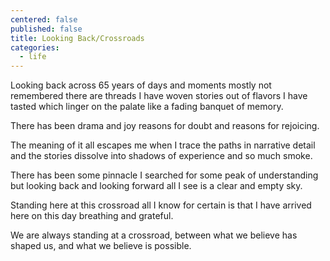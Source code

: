 ```yaml
---
centered: false
published: false
title: Looking Back/Crossroads
categories:
  - life
---
```

Looking back
across 65 years
of days and moments
mostly not remembered
there are threads
I have woven stories out of
flavors I have tasted
which linger on the palate
like a fading banquet
of memory.

There has been drama
and joy
reasons for doubt
and reasons for rejoicing.

The meaning of it all
escapes me
when I trace the paths
in narrative detail
and the stories dissolve
into shadows of experience
and so much smoke.

There has been 
some pinnacle
I searched for
some peak 
of understanding
but looking back
and looking forward
all I see
is a clear and empty sky.

Standing here
at this crossroad
all I know for certain
is that I have arrived here
on this day 
breathing 
and grateful.



We are always standing 
at a crossroad,
between what we believe 
has shaped us,
and what we believe 
is possible.

